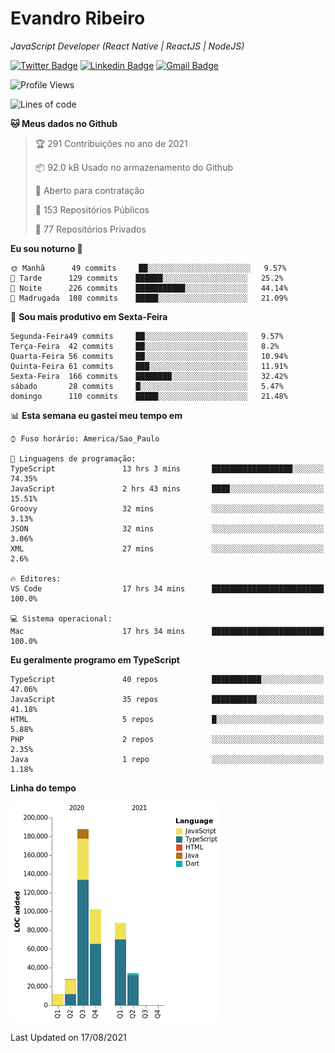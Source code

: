 # Evandro **Ribeiro**

*JavaScript Developer (React Native | ReactJS | NodeJS)*

[![Twitter Badge](https://img.shields.io/badge/-@ribeiroevandro-201B2D?style=flat-square&labelColor=201B2D&logo=twitter&logoColor=white&link=https://twitter.com/ribeiroevandro)](https://twitter.com/ribeiroevandro) 
[![Linkedin Badge](https://img.shields.io/badge/-Evandro%20Ribeiro-201B2D?style=flat-square&logo=Linkedin&logoColor=white&link=https://www.linkedin.com/in/ribeiroevandro)](https://www.linkedin.com/in/ribeiroevandro) 
[![Gmail Badge](https://img.shields.io/badge/-oi@ribeiroevandro.com.br-201B2D?style=flat-square&logo=Gmail&logoColor=white&link=mailto:oi@ribeiroevandro.com.br)](mailto:oi@ribeiroevandro.com.br)


<!--START_SECTION:waka-->
![Profile Views](http://img.shields.io/badge/Visualizac%C3%B5es%20do%20perfil-0-blue)

![Lines of code](https://img.shields.io/badge/Desde%20o%20Hello%20World%20eu%20escrevi-451287%20linhas%20de%20c%C3%B3digo-blue)

**🐱 Meus dados no Github** 

> 🏆 291 Contribuições no ano de 2021
 > 
> 📦 92.0 kB Usado no armazenamento do Github 
 > 
> 💼 Aberto para contratação
 > 
> 📜 153 Repositórios Públicos 
 > 
> 🔑 77 Repositórios Privados  
 > 
**Eu sou noturno 🦉** 

```text
🌞 Manhã      49 commits     ██░░░░░░░░░░░░░░░░░░░░░░░   9.57% 
🌆 Tarde      129 commits    ██████░░░░░░░░░░░░░░░░░░░   25.2% 
🌃 Noite      226 commits    ███████████░░░░░░░░░░░░░░   44.14% 
🌙 Madrugada  108 commits    █████░░░░░░░░░░░░░░░░░░░░   21.09%

```
📅 **Sou mais produtivo em Sexta-Feira** 

```text
Segunda-Feira49 commits     ██░░░░░░░░░░░░░░░░░░░░░░░   9.57% 
Terça-Feira  42 commits     ██░░░░░░░░░░░░░░░░░░░░░░░   8.2% 
Quarta-Feira 56 commits     ██░░░░░░░░░░░░░░░░░░░░░░░   10.94% 
Quinta-Feira 61 commits     ███░░░░░░░░░░░░░░░░░░░░░░   11.91% 
Sexta-Feira  166 commits    ████████░░░░░░░░░░░░░░░░░   32.42% 
sábado       28 commits     █░░░░░░░░░░░░░░░░░░░░░░░░   5.47% 
domingo      110 commits    █████░░░░░░░░░░░░░░░░░░░░   21.48%

```


📊 **Esta semana eu gastei meu tempo em** 

```text
⌚︎ Fuso horário: America/Sao_Paulo

💬 Linguagens de programação: 
TypeScript               13 hrs 3 mins       ██████████████████░░░░░░░   74.35% 
JavaScript               2 hrs 43 mins       ████░░░░░░░░░░░░░░░░░░░░░   15.51% 
Groovy                   32 mins             ░░░░░░░░░░░░░░░░░░░░░░░░░   3.13% 
JSON                     32 mins             ░░░░░░░░░░░░░░░░░░░░░░░░░   3.06% 
XML                      27 mins             ░░░░░░░░░░░░░░░░░░░░░░░░░   2.6%

🔥 Editores: 
VS Code                  17 hrs 34 mins      █████████████████████████   100.0%

💻 Sistema operacional: 
Mac                      17 hrs 34 mins      █████████████████████████   100.0%

```

**Eu geralmente programo em TypeScript** 

```text
TypeScript               40 repos            ███████████░░░░░░░░░░░░░░   47.06% 
JavaScript               35 repos            ██████████░░░░░░░░░░░░░░░   41.18% 
HTML                     5 repos             █░░░░░░░░░░░░░░░░░░░░░░░░   5.88% 
PHP                      2 repos             ░░░░░░░░░░░░░░░░░░░░░░░░░   2.35% 
Java                     1 repo              ░░░░░░░░░░░░░░░░░░░░░░░░░   1.18%

```


**Linha do tempo**

![Chart not found](https://raw.githubusercontent.com/ribeiroevandro/ribeiroevandro/master/charts/bar_graph.png) 


 Last Updated on 17/08/2021
<!--END_SECTION:waka-->
